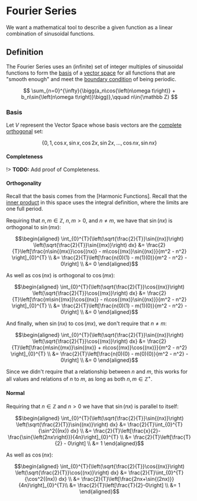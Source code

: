 # Fourier Series

We want a mathematical tool to describe a given function as a linear combination of sinusoidal functions.

## Definition

The Fourier Series uses an (infinite) set of integer multiples of sinusoidal functions to form the [basis](/maths/Basis.md) of a [vector space](/maths/VectorSpace.md) for all functions that are "smooth enough" and meet the [boundary condition](/maths/BoundaryConditions.md) of being periodic.

$$
\sum_{n=0}^{\infty}{\bigg(a_n\cos{\left(n\omega t\right)} + b_n\sin{\left(n\omega t\right)}\bigg)},\qquad n\in{\mathbb Z}
$$

### Basis

Let $V$ represent the Vector Space whose basis vectors are the [complete](/maths/Completeness.md) [orthogonal](/maths/Orthogonal.md) set:

$$\{0,1,\cos{x},\sin{x},\cos{2x},\sin{2x},...,\cos{nx},\sin{nx}\}$$

#### Completeness

!> **TODO:** Add proof of Completeness.

#### Orthogonality

Recall that the basis comes from the [Harmonic Functions]. Recall that the [inner product](/maths/InnerProduct.md) in this space uses the integral definition, where the limits are one full period.

Requiring that $n,m\in{\mathbb Z}$, $n,m>0$, and $n\neq m$, we have that $\sin{(nx)}$ is orthogonal to $\sin{(mx)}$:

$$\begin{aligned}
\int_{0}^{T}{\left(\sqrt{\frac{2}{T}}\sin{(nx)}\right) \left(\sqrt{\frac{2}{T}}\sin{(mx)}\right) dx}
  &= \frac{2}{T}\left[\frac{n\sin{(mx)}\cos{(nx)} - m\cos{(mx)}\sin{(nx)}}{m^2 - n^2} \right]_{0}^{T} \\
  &= \frac{2}{T}\left[\frac{n(0)(1) - m(1)(0)}{m^2 - n^2} - 0\right] \\
  &= 0
\end{aligned}$$

As well as $\cos{(nx)}$ is orthogonal to $\cos{(mx)}$:

$$\begin{aligned}
\int_{0}^{T}{\left(\sqrt{\frac{2}{T}}\cos{(nx)}\right) \left(\sqrt{\frac{2}{T}}\cos{(mx)}\right) dx}
  &= \frac{2}{T}\left[\frac{m\sin{(mx)}\cos{(nx)} - n\cos{(mx)}\sin{(nx)}}{m^2 - n^2} \right]_{0}^{T} \\
  &= \frac{2}{T}\left[\frac{n(0)(1) - m(1)(0)}{m^2 - n^2} - 0\right] \\
  &= 0
\end{aligned}$$

And finally, when $\sin{(nx)}$ to $\cos{(mx)}$, we don't require that $n\neq m$:

$$\begin{aligned}
\int_{0}^{T}{\left(\sqrt{\frac{2}{T}}\sin{(nx)}\right) \left(\sqrt{\frac{2}{T}}\cos{(mx)}\right) dx}
  &= \frac{2}{T}\left[\frac{m\sin{(mx)}\sin{(nx)} + n\cos{(mx)}\cos{(nx)}}{m^2 - n^2} \right]_{0}^{T} \\
  &= \frac{2}{T}\left[\frac{n(0)(0) - m(0)(0)}{m^2 - n^2} - 0\right] \\
  &= 0
\end{aligned}$$

Since we didn't require that a relationship between $n$ and $m$, this works for all values and relations of $n$ to $m$, as long as both $n,m\in{\mathbb Z}^+$.

#### Normal
Requiring that $n\in{\mathbb Z}$ and $n>0$ we have that $\sin{(nx)}$ is parallel to itself:

$$\begin{aligned}
\int_{0}^{T}{\left(\sqrt{\frac{2}{T}}\sin{(nx)}\right) \left(\sqrt{\frac{2}{T}}\sin{(nx)}\right) dx} &= \frac{2}{T}\int_{0}^{T}{\sin^2{(nx)} dx} \\
  &= \frac{2}{T}\left[\frac{x}{2}-\frac{\sin{\left(2nx\right)}}{4n}\right]_{0}^{T} \\
  &= \frac{2}{T}\left[\frac{T}{2} - 0\right] \\
  &= 1
\end{aligned}$$

As well as $\cos{(nx)}$:

$$\begin{aligned}
\int_{0}^{T}{\left(\sqrt{\frac{2}{T}}\cos{(nx)}\right) \left(\sqrt{\frac{2}{T}}\cos{(nx)}\right) dx} &= \frac{2}{T}\int_{0}^{T}{\cos^2{(nx)} dx} \\
  &= \frac{2}{T}\left[\frac{2nx+\sin{(2nx)}}{4n}\right]_{0}^{T}\\
  &= \frac{2}{T}\left[\frac{T}{2}-0\right] \\
  &= 1
\end{aligned}$$
